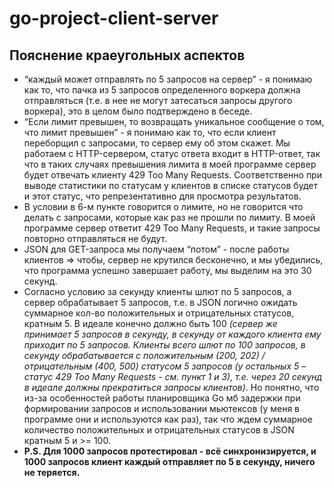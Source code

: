 # go-project-client-server

## Пояснение краеугольных аспектов
- “каждый может отправлять по 5 запросов на сервер” - я понимаю как то, что пачка из 5 запросов определенного воркера должна отправляться (т.е. в нее не могут затесаться запросы другого воркера), это в целом было подтверждено в беседе.
- “Если лимит превышен, то возвращать уникальное сообщение о том, что лимит превышен” - я понимаю как то, что если клиент переборщил с запросами, то сервер ему об этом скажет. Мы работаем с HTTP-сервером, статус ответа входит в HTTP-ответ, так что в таких случаях превышения лимита в моей программе сервер будет отвечать клиенту 429 Too Many Requests. Соответственно при выводе статистики по статусам у клиентов в списке статусов будет и этот статус, что репрезентативно для просмотра результатов.
- В условии в 6-м пункте говорится о лимите, но не говорится что делать с запросами, которые как раз не прошли по лимиту. В моей программе сервер ответит 429 Too Many Requests, и такие запросы повторно отправляться не будут. 
- JSON для GET-запроса мы получаем “потом” - после работы клиентов ⇒ чтобы, сервер не крутился бесконечно, и мы убедились, что программа успешно завершает работу, мы выделим на это 30 секунд.
- Согласно условию за секунду клиенты шлют по 5 запросов, а сервер обрабатывает 5 запросов, т.е. в JSON логично ожидать суммарное кол-во положительных и отрицательных статусов, кратным 5. В идеале конечно должно быть 100 *(сервер же принимает 5 запросов в секунду, в секунду от каждого клиента ему приходит по 5 запросов. Клиенты всего шлют по 100 запросов, в секунду обрабатывается с положительным (200, 202) / отрицательным (400, 500) статусом 5 запросов (у остальных 5 – статус 429 Too Many Requests - см. пункт 1 и 3), т.е. через 20 секунд в идеале должны прекратиться запросы клиентов)*. Но понятно, что из-за особенностей работы планировщика Go мб задержки при формировании запросов и использовании мьютексов (у меня в программе они и используются как раз), так что ждем суммарное количество положительных и отрицательных статусов в JSON кратным 5 и >= 100.
- **P.S. Для 1000 запросов протестировал - всё синхронизируется, и 1000 запросов клиент каждый отправляет по 5 в секунду, ничего не теряется.**
